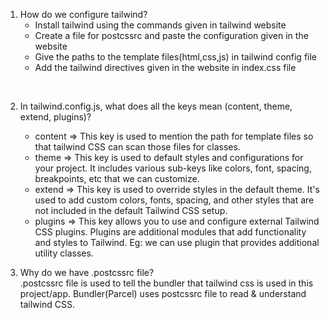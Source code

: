 1. How do we configure tailwind?  
   - Install tailwind using the commands given in tailwind website  
   - Create a file for postcssrc and paste the configuration given in the website  
   - Give the paths to the template files(html,css,js) in tailwind config file  
   - Add the tailwind directives given in the website in index.css file
     
  <br/>
  
2. In tailwind.config.js, what does all the keys mean (content, theme, extend, plugins)?  
   - content => This key is used to mention the path for template files so that tailwind CSS can scan those files for classes.  
   - theme => This key is used to default styles and configurations for your project. It includes various sub-keys like colors, font, spacing, breakpoints, etc that we can customize.  
   - extend => This key is used to override styles in the default theme. It's used to add custom colors, fonts, spacing, and other styles that are not included in the default Tailwind CSS setup.  
   - plugins => This key allows you to use and configure external Tailwind CSS plugins. Plugins are additional modules that add functionality and styles to Tailwind. Eg: we can use plugin that provides additional                    utility classes.  
  
3. Why do we have .postcssrc file?  
   .postcssrc file is used to tell the bundler that tailwind css is used in this project/app. Bundler(Parcel) uses postcssrc file to read & understand tailwind CSS.  
